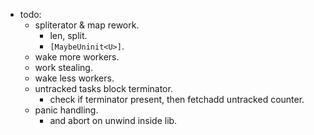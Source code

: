
- todo:
    - spliterator & map rework.
        - len, split.
        - `[MaybeUninit<U>]`.
    - wake more workers.
    - work stealing.
    - wake less workers.
    - untracked tasks block terminator.
        - check if terminator present, then fetchadd untracked counter.
    - panic handling.
        - and abort on unwind inside lib.

